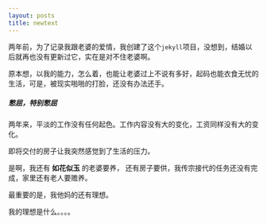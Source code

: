```yaml
---
layout: posts
title: newtext
---
```


两年前，为了记录我跟老婆的爱情，我创建了这个`jekyll`项目，没想到，结婚以后就再也没有更新过它，实在是对不住老婆啊。  

原本想，以我的能力，怎么着，也能让老婆过上不说有多好，起码也能衣食无忧的生活，可是，被现实啪啪的打脸，还没有办法还手。  

##### 憋屈，特别憋屈   

两年来，平淡的工作没有任何起色。工作内容没有大的变化，工资同样没有大的变化。  

即将交付的房子让我突然感觉到了生活的压力。  

是啊，我还有 **如花似玉** 的老婆要养， 还有房子要供，我传宗接代的任务还没有完成，家里还有老人要赡养。  

最重要的是，我他妈的还有理想。  

我的理想是什么。。。。
